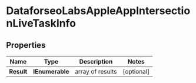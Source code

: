# DataforseoLabsAppleAppIntersectionLiveTaskInfo


## Properties

| Name | Type | Description | Notes |
|------------ | ------------- | ------------- | -------------|
**Result** | **IEnumerable<DataforseoLabsAppleAppIntersectionLiveResultInfo>** | array of results |[optional]|